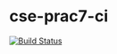 # cse-prac7-ci
[![Build Status](https://travis-ci.com/esterasso/cse-prac7-ci.svg?branch=master)](https://travis-ci.com/esterasso/cse-prac7-ci)
